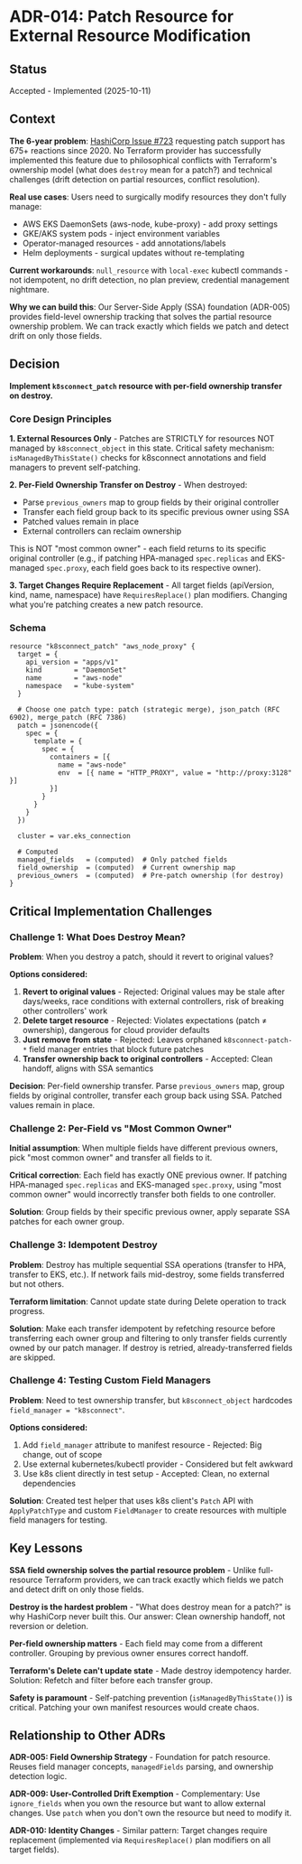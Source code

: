 # ADR-014: Patch Resource for External Resource Modification

## Status
Accepted - Implemented (2025-10-11)

## Context

**The 6-year problem**: [HashiCorp Issue #723](https://github.com/hashicorp/terraform-provider-kubernetes/issues/723) requesting patch support has 675+ reactions since 2020. No Terraform provider has successfully implemented this feature due to philosophical conflicts with Terraform's ownership model (what does `destroy` mean for a patch?) and technical challenges (drift detection on partial resources, conflict resolution).

**Real use cases**: Users need to surgically modify resources they don't fully manage:
- AWS EKS DaemonSets (aws-node, kube-proxy) - add proxy settings
- GKE/AKS system pods - inject environment variables
- Operator-managed resources - add annotations/labels
- Helm deployments - surgical updates without re-templating

**Current workarounds**: `null_resource` with `local-exec` kubectl commands - not idempotent, no drift detection, no plan preview, credential management nightmare.

**Why we can build this**: Our Server-Side Apply (SSA) foundation (ADR-005) provides field-level ownership tracking that solves the partial resource ownership problem. We can track exactly which fields we patch and detect drift on only those fields.

## Decision

**Implement `k8sconnect_patch` resource with per-field ownership transfer on destroy.**

### Core Design Principles

**1. External Resources Only** - Patches are STRICTLY for resources NOT managed by `k8sconnect_object` in this state. Critical safety mechanism: `isManagedByThisState()` checks for k8sconnect annotations and field managers to prevent self-patching.

**2. Per-Field Ownership Transfer on Destroy** - When destroyed:
- Parse `previous_owners` map to group fields by their original controller
- Transfer each field group back to its specific previous owner using SSA
- Patched values remain in place
- External controllers can reclaim ownership

This is NOT "most common owner" - each field returns to its specific original controller (e.g., if patching HPA-managed `spec.replicas` and EKS-managed `spec.proxy`, each field goes back to its respective owner).

**3. Target Changes Require Replacement** - All target fields (apiVersion, kind, name, namespace) have `RequiresReplace()` plan modifiers. Changing what you're patching creates a new patch resource.

### Schema

```hcl
resource "k8sconnect_patch" "aws_node_proxy" {
  target = {
    api_version = "apps/v1"
    kind        = "DaemonSet"
    name        = "aws-node"
    namespace   = "kube-system"
  }

  # Choose one patch type: patch (strategic merge), json_patch (RFC 6902), merge_patch (RFC 7386)
  patch = jsonencode({
    spec = {
      template = {
        spec = {
          containers = [{
            name = "aws-node"
            env  = [{ name = "HTTP_PROXY", value = "http://proxy:3128" }]
          }]
        }
      }
    }
  })

  cluster = var.eks_connection

  # Computed
  managed_fields   = (computed)  # Only patched fields
  field_ownership  = (computed)  # Current ownership map
  previous_owners  = (computed)  # Pre-patch ownership (for destroy)
}
```

## Critical Implementation Challenges

### Challenge 1: What Does Destroy Mean?

**Problem**: When you destroy a patch, should it revert to original values?

**Options considered:**
1. **Revert to original values** - Rejected: Original values may be stale after days/weeks, race conditions with external controllers, risk of breaking other controllers' work
2. **Delete target resource** - Rejected: Violates expectations (patch ≠ ownership), dangerous for cloud provider defaults
3. **Just remove from state** - Rejected: Leaves orphaned `k8sconnect-patch-*` field manager entries that block future patches
4. **Transfer ownership back to original controllers** - Accepted: Clean handoff, aligns with SSA semantics

**Decision**: Per-field ownership transfer. Parse `previous_owners` map, group fields by original controller, transfer each group back using SSA. Patched values remain in place.

### Challenge 2: Per-Field vs "Most Common Owner"

**Initial assumption**: When multiple fields have different previous owners, pick "most common owner" and transfer all fields to it.

**Critical correction**: Each field has exactly ONE previous owner. If patching HPA-managed `spec.replicas` and EKS-managed `spec.proxy`, using "most common owner" would incorrectly transfer both fields to one controller.

**Solution**: Group fields by their specific previous owner, apply separate SSA patches for each owner group.

### Challenge 3: Idempotent Destroy

**Problem**: Destroy has multiple sequential SSA operations (transfer to HPA, transfer to EKS, etc.). If network fails mid-destroy, some fields transferred but not others.

**Terraform limitation**: Cannot update state during Delete operation to track progress.

**Solution**: Make each transfer idempotent by refetching resource before transferring each owner group and filtering to only transfer fields currently owned by our patch manager. If destroy is retried, already-transferred fields are skipped.

### Challenge 4: Testing Custom Field Managers

**Problem**: Need to test ownership transfer, but `k8sconnect_object` hardcodes `field_manager = "k8sconnect"`.

**Options considered:**
1. Add `field_manager` attribute to manifest resource - Rejected: Big change, out of scope
2. Use external kubernetes/kubectl provider - Considered but felt awkward
3. Use k8s client directly in test setup - Accepted: Clean, no external dependencies

**Solution**: Created test helper that uses k8s client's `Patch` API with `ApplyPatchType` and custom `FieldManager` to create resources with multiple field managers for testing.

## Key Lessons

**SSA field ownership solves the partial resource problem** - Unlike full-resource Terraform providers, we can track exactly which fields we patch and detect drift on only those fields.

**Destroy is the hardest problem** - "What does destroy mean for a patch?" is why HashiCorp never built this. Our answer: Clean ownership handoff, not reversion or deletion.

**Per-field ownership matters** - Each field may come from a different controller. Grouping by previous owner ensures correct handoff.

**Terraform's Delete can't update state** - Made destroy idempotency harder. Solution: Refetch and filter before each transfer group.

**Safety is paramount** - Self-patching prevention (`isManagedByThisState()`) is critical. Patching your own manifest resources would create chaos.

## Relationship to Other ADRs

**ADR-005: Field Ownership Strategy** - Foundation for patch resource. Reuses field manager concepts, `managedFields` parsing, and ownership detection logic.

**ADR-009: User-Controlled Drift Exemption** - Complementary: Use `ignore_fields` when you own the resource but want to allow external changes. Use `patch` when you don't own the resource but need to modify it.

**ADR-010: Identity Changes** - Similar pattern: Target changes require replacement (implemented via `RequiresReplace()` plan modifiers on all target fields).

